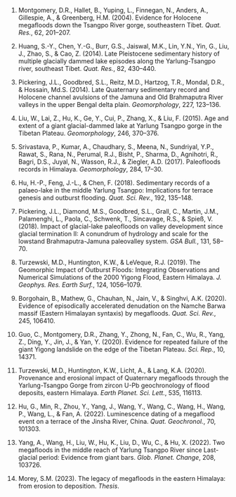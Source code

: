 1. Montgomery, D.R., Hallet, B., Yuping, L., Finnegan, N., Anders, A., Gillespie, A., & Greenberg, H.M. (2004). Evidence for Holocene megafloods down the Tsangpo River gorge, southeastern Tibet. *Quat. Res.*, 62, 201–207.

2. Huang, S.-Y., Chen, Y.-G., Burr, G.S., Jaiswal, M.K., Lin, Y.N., Yin, G., Liu, J., Zhao, S., & Cao, Z. (2014). Late Pleistocene sedimentary history of multiple glacially dammed lake episodes along the Yarlung-Tsangpo river, southeast Tibet. *Quat. Res.*, 82, 430–440.

3. Pickering, J.L., Goodbred, S.L., Reitz, M.D., Hartzog, T.R., Mondal, D.R., & Hossain, Md.S. (2014). Late Quaternary sedimentary record and Holocene channel avulsions of the Jamuna and Old Brahmaputra River valleys in the upper Bengal delta plain. *Geomorphology*, 227, 123–136.

4. Liu, W., Lai, Z., Hu, K., Ge, Y., Cui, P., Zhang, X., & Liu, F. (2015). Age and extent of a giant glacial-dammed lake at Yarlung Tsangpo gorge in the Tibetan Plateau. *Geomorphology*, 246, 370–376.

5. Srivastava, P., Kumar, A., Chaudhary, S., Meena, N., Sundriyal, Y.P., Rawat, S., Rana, N., Perumal, R.J., Bisht, P., Sharma, D., Agnihotri, R., Bagri, D.S., Juyal, N., Wasson, R.J., & Ziegler, A.D. (2017). Paleofloods records in Himalaya. *Geomorphology*, 284, 17–30.

6. Hu, H.-P., Feng, J.-L., & Chen, F. (2018). Sedimentary records of a palaeo-lake in the middle Yarlung Tsangpo: Implications for terrace genesis and outburst flooding. *Quat. Sci. Rev.*, 192, 135–148.

7. Pickering, J.L., Diamond, M.S., Goodbred, S.L., Grall, C., Martin, J.M., Palamenghi, L., Paola, C., Schwenk, T., Sincavage, R.S., & Spieß, V. (2018). Impact of glacial-lake paleofloods on valley development since glacial termination II: A conundrum of hydrology and scale for the lowstand Brahmaputra-Jamuna paleovalley system. *GSA Bull.*, 131, 58–70.

8. Turzewski, M.D., Huntington, K.W., & LeVeque, R.J. (2019). The Geomorphic Impact of Outburst Floods: Integrating Observations and Numerical Simulations of the 2000 Yigong Flood, Eastern Himalaya. *J. Geophys. Res. Earth Surf.*, 124, 1056–1079.

9. Borgohain, B., Mathew, G., Chauhan, N., Jain, V., & Singhvi, A.K. (2020). Evidence of episodically accelerated denudation on the Namche Barwa massif (Eastern Himalayan syntaxis) by megafloods. *Quat. Sci. Rev.*, 245, 106410.

10. Guo, C., Montgomery, D.R., Zhang, Y., Zhong, N., Fan, C., Wu, R., Yang, Z., Ding, Y., Jin, J., & Yan, Y. (2020). Evidence for repeated failure of the giant Yigong landslide on the edge of the Tibetan Plateau. *Sci. Rep.*, 10, 14371.

11. Turzewski, M.D., Huntington, K.W., Licht, A., & Lang, K.A. (2020). Provenance and erosional impact of Quaternary megafloods through the Yarlung-Tsangpo Gorge from zircon U-Pb geochronology of flood deposits, eastern Himalaya. *Earth Planet. Sci. Lett.*, 535, 116113.

12. Hu, G., Min, R., Zhou, Y., Yang, J., Wang, Y., Wang, C., Wang, H., Wang, P., Wang, L., & Fan, A. (2022). Luminescence dating of a megaflood event on a terrace of the Jinsha River, China. *Quat. Geochronol.*, 70, 101303.

13. Yang, A., Wang, H., Liu, W., Hu, K., Liu, D., Wu, C., & Hu, X. (2022). Two megafloods in the middle reach of Yarlung Tsangpo River since Last-glacial period: Evidence from giant bars. *Glob. Planet. Change*, 208, 103726.

14. Morey, S.M. (2023). The legacy of megafloods in the eastern Himalaya: from erosion to deposition. *Thesis*.